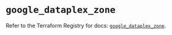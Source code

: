 # `google_dataplex_zone`

Refer to the Terraform Registry for docs: [`google_dataplex_zone`](https://registry.terraform.io/providers/hashicorp/google/5.25.0/docs/resources/dataplex_zone).
